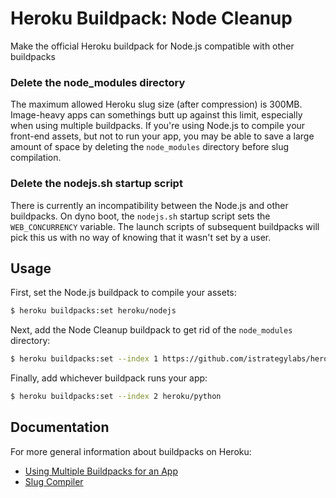 # Heroku Buildpack: Node Cleanup

Make the official Heroku buildpack for Node.js compatible with other buildpacks

### Delete the node_modules directory

The maximum allowed Heroku slug size (after compression) is 300MB. Image-heavy apps can somethings butt up against this limit, especially when using multiple buildpacks. If you're using Node.js to compile your front-end assets, but not to run your app, you may be able to save a large amount of space by deleting the `node_modules` directory before slug compilation.

### Delete the nodejs.sh startup script

There is currently an incompatibility between the Node.js and other buildpacks.  On dyno boot, the `nodejs.sh` startup script sets the `WEB_CONCURRENCY` variable. The launch scripts of subsequent buildpacks will pick this us with no way of knowing that it wasn't set by a user.

## Usage

First, set the Node.js buildpack to compile your assets:

```bash
$ heroku buildpacks:set heroku/nodejs
```

Next, add the Node Cleanup buildpack to get rid of the `node_modules` directory:

```bash
$ heroku buildpacks:set --index 1 https://github.com/istrategylabs/heroku-buildpack-node-cleanup
```

Finally, add whichever buildpack runs your app:

```bash
$ heroku buildpacks:set --index 2 heroku/python
```

## Documentation

For more general information about buildpacks on Heroku:

- [Using Multiple Buildpacks for an App](https://devcenter.heroku.com/articles/using-multiple-buildpacks-for-an-app)
- [Slug Compiler](https://devcenter.heroku.com/articles/slug-compiler)
